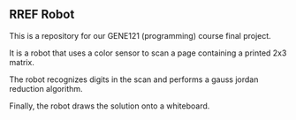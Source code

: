## RREF Robot

This is a repository for our GENE121 (programming) course final project.

It is a robot that uses a color sensor to scan a page containing a printed 2x3 matrix.

The robot recognizes digits in the scan and performs a gauss jordan reduction algorithm.

Finally, the robot draws the solution onto a whiteboard.
